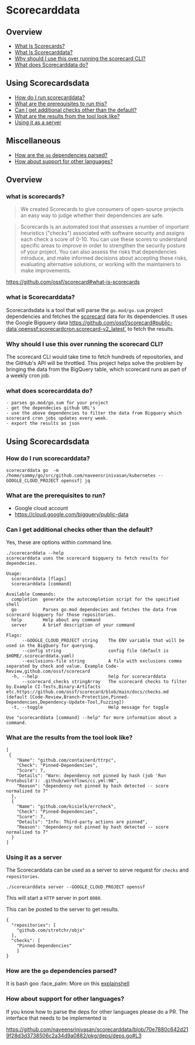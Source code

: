 # Scorecarddata

## Overview
- [What Is Scorecards?](#what-is-scorecards)
- [What Is Scorecarddata?](#what-is-scorecardsdata)
- [Why should I use this over running the scorecard CLI?](#Why-should-I-use-this-over-running-the-scorecard-CLI)
- [What does Scorecarddata do?](#what-does-scorecarddata-do)

## Using Scorecardsdata
- [How do I run scorecarddata?](#How-do-I-run-scorecarddata)
- [What are the prerequisites to run this?](#What-are-the-prerequisites-to-run)
- [Can I get additional checks other than the default?](#Can-I-get-additional-checks-other-than-the-default)
- [What are the results from the tool look like?](#What-are-the-results-from-the-tool-look-like)
- [Using it as a server](#Using-it-as-a-server)

## Miscellaneous
- [How are the `go` dependencies parsed?](#How-are-the-go-dependencies-parsed)
- [How about support for other languages?](#How-about-support-for-other-languages)

## Overview
### what is scorecards?

>We created Scorecards to give consumers of open-source projects an easy way to judge whether their dependencies are safe.

> Scorecards is an automated tool that assesses a number of important heuristics ("checks") associated with software security and assigns each check a score of 0-10. You can use these scores to understand specific areas to improve in order to strengthen the security posture of your project. You can also assess the risks that dependencies introduce, and make informed decisions about accepting these risks, evaluating alternative solutions, or working with the maintainers to make improvements.

https://github.com/ossf/scorecard#what-is-scorecards

### what is Scorecarddata?

Scorecardsdata is a tool that will parse the `go.mod/go.sum` project dependencies and fetches the [scorecard](https://github.com/ossf/scorecard) data for its dependencies. 
It uses the Google Bigquery data https://github.com/ossf/scorecard#public-data`openssf:scorecardcron.scorecard-v2_latest` to fetch the results.

### Why should I use this over running the scorecard CLI?
The scorecard CLI would take time to fetch hundreds of repositories, and the GitHub's API will be throttled. This project helps solve the problem by bringing the data from the BigQuery table, which scorecard runs as part of a weekly cron job.

### what does scorecarddata do?
```
- parses go.mod/go.sum for your project
- get the dependecies github URL's
- use the above dependencies to filter the data from Bigquery which scorecard cron jobs updates every week.
- export the results as json
```
## Using Scorecardsdata

### How do I run scorecarddata?
`scorecarddata go  -m /home/sammy/go/src/github.com/naveensrinivasan/kubernetes --GOOGLE_CLOUD_PROJECT openssf| jq`

### What are the prerequisites to run? 

- Google cloud account
- https://cloud.google.com/bigquery/public-data

### Can I get additional checks other than the default?
Yes, these are options within command line.
```
./scorecarddata --help
scorecarddata uses the scorecard bigquery to fetch results for dependecies.

Usage:
  scorecarddata [flags]
  scorecarddata [command]

Available Commands:
  completion  generate the autocompletion script for the specified shell
  go          Parses go.mod dependecies and fetches the data from scorecard bigquery for those repositories.
  help        Help about any command
  server      A brief description of your command

Flags:
      --GOOGLE_CLOUD_PROJECT string    The ENV variable that will be used in the BigQuery for querying.
      --config string                  config file (default is $HOME/.scorecarddata.yaml)
      --exclusions-file string         A file with exclusions comma separated by check and value. Example Code-Review,github.com/ossf/scorecard
  -h, --help                           help for scorecarddata
      --scorecard_checks stringArray   The scorecard checks to filter by.Example CI-Tests,Binary-Artifacts etc.https://github.com/ossf/scorecard/blob/main/docs/checks.md (default [Code-Review,Branch-Protection,Pinned-Dependencies,Dependency-Update-Tool,Fuzzing])
  -t, --toggle                         Help message for toggle

Use "scorecarddata [command] --help" for more information about a command.
```

### What are the results from the tool look like?
```json=
[
 {
    "Name": "github.com/containerd/ttrpc",
    "Check": "Pinned-Dependencies",
    "Score": 7,
    "Details": "Warn: dependency not pinned by hash (job 'Run Protobuild'): .github/workflows/ci.yml:98",
    "Reason": "dependency not pinned by hash detected -- score normalized to 7"
  },
  {
    "Name": "github.com/kisielk/errcheck",
    "Check": "Pinned-Dependencies",
    "Score": 7,
    "Details": "Info: Third-party actions are pinned",
    "Reason": "dependency not pinned by hash detected -- score normalized to 7"
  }
]
```

### Using it as a server

The Scorecarddata can be used as a server to serve request for `checks` and `repositories`. 

`./scorecarddata server --GOOGLE_CLOUD_PROJECT openssf`

This will start a `HTTP` server in port `8080`.

This can be posted to the server to get results.
```json=
{
  "repositories": [
    "github.com/stretchr/objx"
  ],
  "checks": [
    "Pinned-Dependencies"
    ]
}
```

### How are the `go` dependencies parsed?
It is bash goo :face_palm: More on this [explainshell](https://explainshell.com/explain?cmd=go+list+-m+-f+%27%7B%7Bif+not+%28or++.Main%29%7D%7D%7B%7B.Path%7D%7D%7B%7Bend%7D%7D%27+all+++%7C+grep+%22%5Egithub%22+%7C+sort+-u+%7C+cut+-d%2F+-f1-3+%7Cawk+%27%7Bprint+%241%7D%27%7C+sed+%22s%2F%5E%2F%5C%22%2F%3Bs%2F%24%2F%5C%22%2F%22%7C++tr+%27%5Cn%27+%27%2C%27+%7C+head+-c+-1)

### How about support for other languages? 
If you know how to parse the deps for other languages please do a PR.
The interface that needs to be implemented is

https://github.com/naveensrinivasan/scorecarddata/blob/70e7880c642d219f28d3d3738506c2a34d9a0882/pkg/deps/deps.go#L3 
